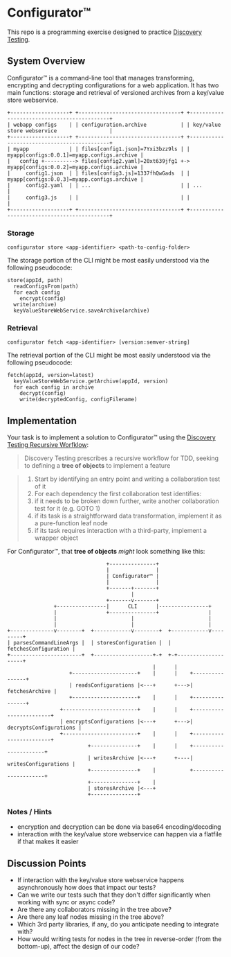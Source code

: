 # Configurator™

This repo is a programming exercise designed to practice [Discovery Testing](https://github.com/testdouble/contributing-tests/wiki/Discovery-Testing).

## System Overview

Configurator™ is a command-line tool that manages transforming, encrypting and decrypting configurations for a web application. It has two main functions: storage and retrieval of versioned archives from a key/value store webservice.

```
+-------------------+ +---------------------------------+ +--------------------------------------------+
| webapp configs    | | configuration.archive           | | key/value store webservice                 |
+-------------------+ +---------------------------------+ +--------------------------------------------+
| myapp             | | files[config1.json]=7Yxi3bzz9ls | | myapp[configs:0.0.1]=myapp.configs.archive |
|   config +----------> files[config2.yaml]=20xt639jfg1 +-> myapp[configs:0.0.2]=myapp.configs.archive |
|     config1.json  | | files[config3.js]=1337fhQwGads  | | myapp[configs:0.0.3]=myapp.configs.archive |
|     config2.yaml  | | ...                             | | ...                                        |
|     config3.js    | |                                 | |                                            |
+-------------------+ +---------------------------------+ +--------------------------------------------+
```

### Storage

`configurator store <app-identifier> <path-to-config-folder>`

The storage portion of the CLI might be most easily understood via the following pseudocode:

```
store(appId, path)
  readConfigsFrom(path)
  for each config
    encrypt(config)
  write(archive)
  keyValueStoreWebService.saveArchive(archive)
```

### Retrieval

`configurator fetch <app-identifier> [version:semver-string]`

The retrieval portion of the CLI might be most easily understood via the following pseudocode:

```
fetch(appId, version=latest)
  keyValueStoreWebService.getArchive(appId, version)
  for each config in archive
    decrypt(config)
    write(decryptedConfig, configFilename)
```

## Implementation

Your task is to implement a solution to Configurator™ using the [Discovery Testing Recursive Worfklow](https://github.com/testdouble/contributing-tests/wiki/Discovery-Testing#intro):

> Discovery Testing prescribes a recursive workflow for TDD, seeking to defining a **tree of objects** to implement a feature

> 1. Start by identifying an entry point and writing a collaboration test of it
> 2. For each dependency the first collaboration test identifies:
> 3. if it needs to be broken down further, write another collaboration test for it (e.g. GOTO 1)
> 4. if its task is a straightforward data transformation, implement it as a pure-function leaf node
> 5. if its task requires interaction with a third-party, implement a wrapper object

For Configurator™, that **tree of objects** _might_ look something like this:

```
                                +---------------+
                                |               |
                                | Configurator™ |
                                |               |
                                +-------+-------+
                                        |
                                +-------v-------+
               +----------------|      CLI      |----------------+
               |                +---------------+                |
               |                        |                        |
               |                        |                        |
+--------------v--------+  +------------v--------+  +------------v---------+
| parsesCommandLineArgs |  | storesConfiguration |  | fetchesConfiguration |
+-----------------------+  +-------------------+-+  +-+--------------------+
                                               |      |
                    +---------------------+    |      |    +----------------+
                    | readsConfigurations |<---+      +--->| fetchesArchive |
                    +---------------------+    |      |    +----------------+
                 +------------------------+    |      |    +------------------------+
                 | encryptsConfigurations |<---+      +--->| decryptsConfigurations |
                 +------------------------+    |      |    +------------------------+
                          +---------------+    |      |    +----------------------+
                          | writesArchive |<---+      +----| writesConfigurations |
                          +---------------+    |           +----------------------+
                          +---------------+    |
                          | storesArchive |<---+
                          +---------------+
```

### Notes / Hints

- encryption and decryption can be done via base64 encoding/decoding
- interaction with the key/value store webservice can happen via a flatfile if that makes it easier

## Discussion Points

- If interaction with the key/value store webservice happens asynchronously how does that impact our tests?
- Can we write our tests such that they don't differ significantly when working with sync or async code?
- Are there any collaborators missing in the tree above?
- Are there any leaf nodes missing in the tree above?
- Which 3rd party libraries, if any, do you anticipate needing to integrate with?
- How would writing tests for nodes in the tree in reverse-order (from the bottom-up), affect the design of our code?
